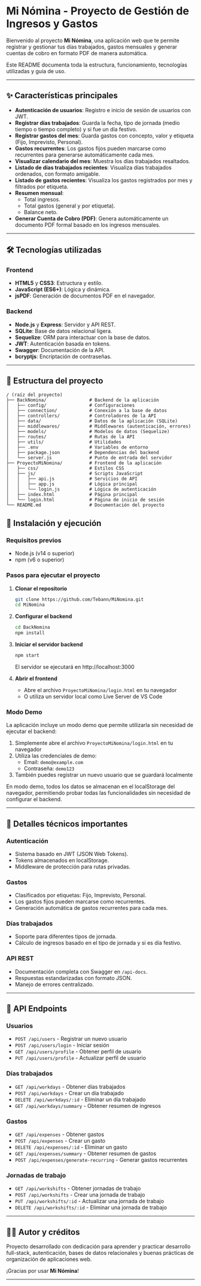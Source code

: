 # Mi Nómina - Proyecto de Gestión de Ingresos y Gastos

Bienvenido al proyecto **Mi Nómina**, una aplicación web que te permite registrar y gestionar tus días trabajados, gastos mensuales y generar cuentas de cobro en formato PDF de manera automática.

Este README documenta toda la estructura, funcionamiento, tecnologías utilizadas y guía de uso.

---

## ✨ Características principales

- **Autenticación de usuarios**: Registro e inicio de sesión de usuarios con JWT.
- **Registrar días trabajados**: Guarda la fecha, tipo de jornada (medio tiempo o tiempo completo) y si fue un día festivo.
- **Registrar gastos del mes**: Guarda gastos con concepto, valor y etiqueta (Fijo, Imprevisto, Personal).
- **Gastos recurrentes**: Los gastos fijos pueden marcarse como recurrentes para generarse automáticamente cada mes.
- **Visualizar calendario del mes**: Muestra los días trabajados resaltados.
- **Listado de días trabajados recientes**: Visualiza días trabajados ordenados, con formato amigable.
- **Listado de gastos recientes**: Visualiza los gastos registrados por mes y filtrados por etiqueta.
- **Resumen mensual**:
  - Total ingresos.
  - Total gastos (general y por etiqueta).
  - Balance neto.
- **Generar Cuenta de Cobro (PDF)**: Genera automáticamente un documento PDF formal basado en los ingresos mensuales.

---

## 🛠️ Tecnologías utilizadas

### Frontend
- **HTML5** y **CSS3**: Estructura y estilo.
- **JavaScript (ES6+)**: Lógica y dinámica.
- **jsPDF**: Generación de documentos PDF en el navegador.

### Backend
- **Node.js** y **Express**: Servidor y API REST.
- **SQLite**: Base de datos relacional ligera.
- **Sequelize**: ORM para interactuar con la base de datos.
- **JWT**: Autenticación basada en tokens.
- **Swagger**: Documentación de la API.
- **bcryptjs**: Encriptación de contraseñas.

---

## 📂 Estructura del proyecto

```
/ (raíz del proyecto)
├── BackNomina/                # Backend de la aplicación
│   ├── config/                # Configuraciones
│   ├── connection/            # Conexión a la base de datos
│   ├── controllers/           # Controladores de la API
│   ├── data/                  # Datos de la aplicación (SQLite)
│   ├── middlewares/           # Middlewares (autenticación, errores)
│   ├── models/                # Modelos de datos (Sequelize)
│   ├── routes/                # Rutas de la API
│   ├── utils/                 # Utilidades
│   ├── .env                   # Variables de entorno
│   ├── package.json           # Dependencias del backend
│   └── server.js              # Punto de entrada del servidor
├── ProyectoMiNomina/          # Frontend de la aplicación
│   ├── css/                   # Estilos CSS
│   ├── js/                    # Scripts JavaScript
│   │   ├── api.js             # Servicios de API
│   │   ├── app.js             # Lógica principal
│   │   └── login.js           # Lógica de autenticación
│   ├── index.html             # Página principal
│   └── login.html             # Página de inicio de sesión
└── README.md                  # Documentación del proyecto
```

## 🚀 Instalación y ejecución

### Requisitos previos
- Node.js (v14 o superior)
- npm (v6 o superior)

### Pasos para ejecutar el proyecto

1. **Clonar el repositorio**
   ```bash
   git clone https://github.com/Tebann/MiNomina.git
   cd MiNomina
   ```

2. **Configurar el backend**
   ```bash
   cd BackNomina
   npm install
   ```

3. **Iniciar el servidor backend**
   ```bash
   npm start
   ```
   El servidor se ejecutará en http://localhost:3000

4. **Abrir el frontend**
   - Abre el archivo `ProyectoMiNomina/login.html` en tu navegador
   - O utiliza un servidor local como Live Server de VS Code

### Modo Demo

La aplicación incluye un modo demo que permite utilizarla sin necesidad de ejecutar el backend:

1. Simplemente abre el archivo `ProyectoMiNomina/login.html` en tu navegador
2. Utiliza las credenciales de demo:
   - Email: `demo@example.com`
   - Contraseña: `demo123`
3. También puedes registrar un nuevo usuario que se guardará localmente

En modo demo, todos los datos se almacenan en el localStorage del navegador, permitiendo probar todas las funcionalidades sin necesidad de configurar el backend.

---

## 🧠 Detalles técnicos importantes

### Autenticación
- Sistema basado en JWT (JSON Web Tokens).
- Tokens almacenados en localStorage.
- Middleware de protección para rutas privadas.

### Gastos
- Clasificados por etiquetas: Fijo, Imprevisto, Personal.
- Los gastos fijos pueden marcarse como recurrentes.
- Generación automática de gastos recurrentes para cada mes.

### Días trabajados
- Soporte para diferentes tipos de jornada.
- Cálculo de ingresos basado en el tipo de jornada y si es día festivo.

### API REST
- Documentación completa con Swagger en `/api-docs`.
- Respuestas estandarizadas con formato JSON.
- Manejo de errores centralizado.

---

## 📝 API Endpoints

### Usuarios
- `POST /api/users` - Registrar un nuevo usuario
- `POST /api/users/login` - Iniciar sesión
- `GET /api/users/profile` - Obtener perfil de usuario
- `PUT /api/users/profile` - Actualizar perfil de usuario

### Días trabajados
- `GET /api/workdays` - Obtener días trabajados
- `POST /api/workdays` - Crear un día trabajado
- `DELETE /api/workdays/:id` - Eliminar un día trabajado
- `GET /api/workdays/summary` - Obtener resumen de ingresos

### Gastos
- `GET /api/expenses` - Obtener gastos
- `POST /api/expenses` - Crear un gasto
- `DELETE /api/expenses/:id` - Eliminar un gasto
- `GET /api/expenses/summary` - Obtener resumen de gastos
- `POST /api/expenses/generate-recurring` - Generar gastos recurrentes

### Jornadas de trabajo
- `GET /api/workshifts` - Obtener jornadas de trabajo
- `POST /api/workshifts` - Crear una jornada de trabajo
- `PUT /api/workshifts/:id` - Actualizar una jornada de trabajo
- `DELETE /api/workshifts/:id` - Eliminar una jornada de trabajo

---

## 🧑‍💻 Autor y créditos

Proyecto desarrollado con dedicación para aprender y practicar desarrollo full-stack, autenticación, bases de datos relacionales y buenas prácticas de organización de aplicaciones web.

¡Gracias por usar **Mi Nómina**!

---
